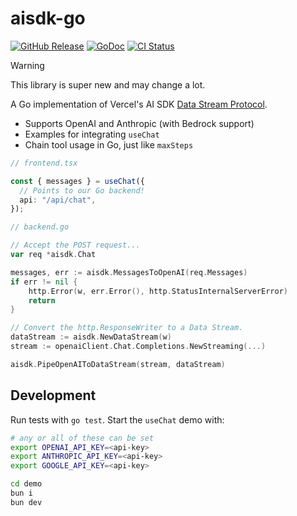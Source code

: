 # aisdk-go

[![GitHub Release](https://img.shields.io/github/v/release/coder/aisdk-go?color=6b9ded&sort=semver)](https://github.com/coder/aisdk-go/releases)
[![GoDoc](https://godoc.org/github.com/coder/aisdk-go?status.svg)](https://godoc.org/github.com/coder/aisdk-go)
[![CI Status](https://github.com/coder/aisdk-go/workflows/ci/badge.svg)](https://github.com/coder/aisdk-go/actions)

> [!WARNING]  
> This library is super new and may change a lot.

A Go implementation of Vercel's AI SDK [Data Stream Protocol](https://sdk.vercel.ai/docs/ai-sdk-ui/stream-protocol#data-stream-example).

- Supports OpenAI and Anthropic (with Bedrock support)
- Examples for integrating `useChat`
- Chain tool usage in Go, just like `maxSteps`

```ts
// frontend.tsx

const { messages } = useChat({
  // Points to our Go backend!
  api: "/api/chat",
});
```

```go
// backend.go

// Accept the POST request...
var req *aisdk.Chat

messages, err := aisdk.MessagesToOpenAI(req.Messages)
if err != nil {
    http.Error(w, err.Error(), http.StatusInternalServerError)
    return
}

// Convert the http.ResponseWriter to a Data Stream.
dataStream := aisdk.NewDataStream(w)
stream := openaiClient.Chat.Completions.NewStreaming(...)

aisdk.PipeOpenAIToDataStream(stream, dataStream)
```

## Development

Run tests with `go test`. Start the `useChat` demo with:

```bash
# any or all of these can be set
export OPENAI_API_KEY=<api-key>
export ANTHROPIC_API_KEY=<api-key>
export GOOGLE_API_KEY=<api-key>

cd demo
bun i
bun dev
```
